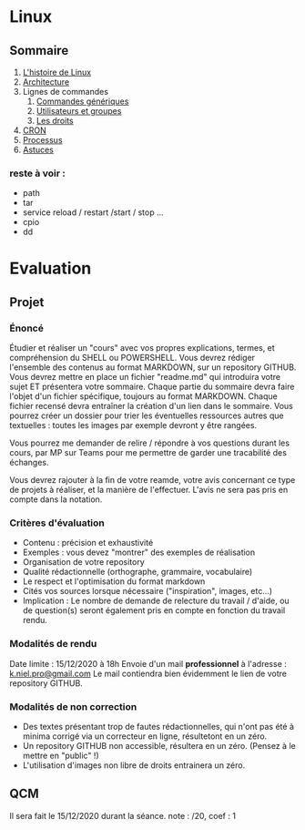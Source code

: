 # Linux

## Sommaire

1. [L'histoire de Linux](https://github.com/kevinniel/resources/blob/master/Cours/linux/histoire.md)
2. [Architecture](https://github.com/kevinniel/resources/blob/master/Cours/linux/architecture.md)
3. Lignes de commandes
    1. [Commandes génériques](https://github.com/kevinniel/resources/blob/master/Cours/linux/commandes_generiques.md)
    2. [Utilisateurs et groupes](https://github.com/kevinniel/resources/blob/master/Cours/linux/utilisateurs_et_groupes.md)
    3. [Les droits](https://github.com/kevinniel/resources/blob/master/Cours/linux/droits.md)
4. [CRON](https://github.com/kevinniel/resources/blob/master/Cours/linux/cron.md)
5. [Processus](https://github.com/kevinniel/resources/blob/master/Cours/linux/processus.md)
6. [Astuces](https://github.com/kevinniel/resources/blob/master/Cours/linux/astuces.md)

### reste à voir : 
- path
- tar
- service reload / restart /start / stop ...
- cpio
- dd

# Evaluation

## Projet

### Énoncé
Étudier et réaliser un "cours" avec vos propres explications, termes, et compréhension du SHELL ou POWERSHELL.
Vous devrez rédiger l'ensemble des contenus au format MARKDOWN, sur un repository GITHUB.
Vous devrez mettre en place un fichier "readme.md" qui introduira votre sujet ET présentera votre sommaire.
Chaque partie du sommaire devra faire l'objet d'un fichier spécifique, toujours au format MARKDOWN.
Chaque fichier recensé devra entraîner la création d'un lien dans le sommaire.
Vous pourrez créer un dossier pour trier les éventuelles ressources autres que textuelles : toutes les images par exemple devront y être rangées.

Vous pourrez me demander de relire / répondre à vos questions durant les cours, par MP sur Teams pour me permettre de garder une tracabilité des échanges.

Vous devrez rajouter à la fin de votre reamde, votre avis concernant ce type de projets à réaliser, et la manière de l'effectuer. L'avis ne sera pas pris en compte dans la notation.

### Critères d'évaluation
- Contenu : précision et exhaustivité
- Exemples : vous devez "montrer" des exemples de réalisation
- Organisation de votre repository
- Qualité rédactionnelle (orthographe, grammaire, vocabulaire)
- Le respect et l'optimisation du format markdown
- Cités vos sources lorsque nécessaire ("inspiration", images, etc...)
- Implication : Le nombre de demande de relecture du travail / d'aide, ou de question(s) seront également pris en compte en fonction du travail rendu.

### Modalités de rendu
Date limite : 15/12/2020 à 18h
Envoie d'un mail __professionnel__ à l'adresse : k.niel.pro@gmail.com
Le mail contiendra bien évidemment le lien de votre repository GITHUB.

### Modalités de non correction
- Des textes présentant trop de fautes rédactionnelles, qui n'ont pas été à minima corrigé via un correcteur en ligne, résultetont en un zéro.
- Un repository GITHUB non accessible, résultera en un zéro. (Pensez à le mettre en "public" !)
- L'utilisation d'images non libre de droits entrainera un zéro.

## QCM
Il sera fait le 15/12/2020 durant la séance. note : /20, coef : 1

